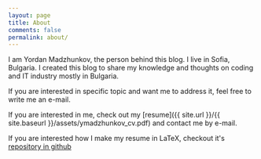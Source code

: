 ```yaml
---
layout: page
title: About
comments: false
permalink: about/
---
```

I am Yordan Madzhunkov, the person behind this blog. I live in Sofia,
Bulgaria. I created this blog to share my knowledge and thoughts on
coding and IT industry mostly in Bulgaria.

If you are interested in specific topic and want me to address it, feel free to write me an e-mail.

If you are interested in me, check out my [resume]({{ site.url }}/{{ site.baseurl }}/assets/ymadzhunkov_cv.pdf) and contact me by e-mail.

If you are interested how I make my resume in LaTeX, checkout it's [repository in github](https://github.com/ymadzhunkov/cv) 

